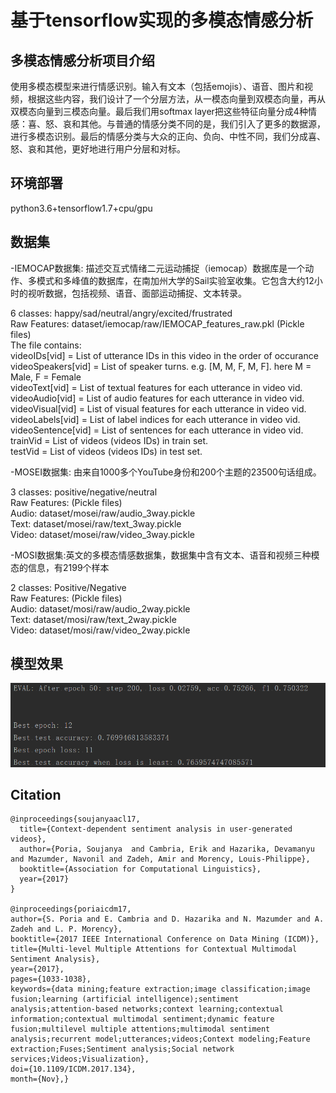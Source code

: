 # 基于tensorflow实现的多模态情感分析


## 多模态情感分析项目介绍

使用多模态模型来进行情感识别。输入有文本（包括emojis）、语音、图片和视频，根据这些内容，我们设计了一个分层方法，从一模态向量到双模态向量，再从双模态向量到三模态向量。最后我们用softmax layer把这些特征向量分成4种情感：喜、怒、哀和其他。与普通的情感分类不同的是，我们引入了更多的数据源，进行多模态识别。最后的情感分类与大众的正向、负向、中性不同，我们分成喜、怒、哀和其他，更好地进行用户分层和对标。


## 环境部署

python3.6+tensorflow1.7+cpu/gpu


## 数据集

-IEMOCAP数据集: 描述交互式情绪二元运动捕捉（iemocap）数据库是一个动作、多模式和多峰值的数据库，在南加州大学的Sail实验室收集。它包含大约12小时的视听数据，包括视频、语音、面部运动捕捉、文本转录。

6 classes: happy/sad/neutral/angry/excited/frustrated<br>
Raw Features: dataset/iemocap/raw/IEMOCAP_features_raw.pkl (Pickle files) <br>
The file contains:  
videoIDs[vid] = List of utterance IDs in this video in the order of occurance <br>
videoSpeakers[vid] = List of speaker turns. e.g. [M, M, F, M, F]. here M = Male, F = Female <br>
videoText[vid] = List of textual features for each utterance in video vid. <br>
videoAudio[vid] = List of audio features for each utterance in video vid. <br>
videoVisual[vid] = List of visual features for each utterance in video vid. <br>
videoLabels[vid] = List of label indices for each utterance in video vid. <br>
videoSentence[vid] = List of sentences for each utterance in video vid. <br>
trainVid =  List of videos (videos IDs) in train set. <br>
testVid =  List of videos (videos IDs) in test set. <br>

-MOSEI数据集: 由来自1000多个YouTube身份和200个主题的23500句话组成。

3 classes: positive/negative/neutral <br>
Raw Features: (Pickle files) <br>
Audio: dataset/mosei/raw/audio_3way.pickle <br>
Text: dataset/mosei/raw/text_3way.pickle <br>
Video: dataset/mosei/raw/video_3way.pickle <br>

-MOSI数据集:英文的多模态情感数据集，数据集中含有文本、语音和视频三种模态的信息，有2199个样本

2 classes: Positive/Negative <br>
Raw Features: (Pickle files) <br>
Audio: dataset/mosi/raw/audio_2way.pickle <br>
Text: dataset/mosi/raw/text_2way.pickle <br>
Video: dataset/mosi/raw/video_2way.pickle <br>


## 模型效果

![模型运行结果](./result.png)


## Citation 
```
@inproceedings{soujanyaacl17,
  title={Context-dependent sentiment analysis in user-generated videos},
  author={Poria, Soujanya  and Cambria, Erik and Hazarika, Devamanyu and Mazumder, Navonil and Zadeh, Amir and Morency, Louis-Philippe},
  booktitle={Association for Computational Linguistics},
  year={2017}
}

@inproceedings{poriaicdm17, 
author={S. Poria and E. Cambria and D. Hazarika and N. Mazumder and A. Zadeh and L. P. Morency}, 
booktitle={2017 IEEE International Conference on Data Mining (ICDM)}, 
title={Multi-level Multiple Attentions for Contextual Multimodal Sentiment Analysis}, 
year={2017},  
pages={1033-1038}, 
keywords={data mining;feature extraction;image classification;image fusion;learning (artificial intelligence);sentiment analysis;attention-based networks;context learning;contextual information;contextual multimodal sentiment;dynamic feature fusion;multilevel multiple attentions;multimodal sentiment analysis;recurrent model;utterances;videos;Context modeling;Feature extraction;Fuses;Sentiment analysis;Social network services;Videos;Visualization}, 
doi={10.1109/ICDM.2017.134}, 
month={Nov},}
```
